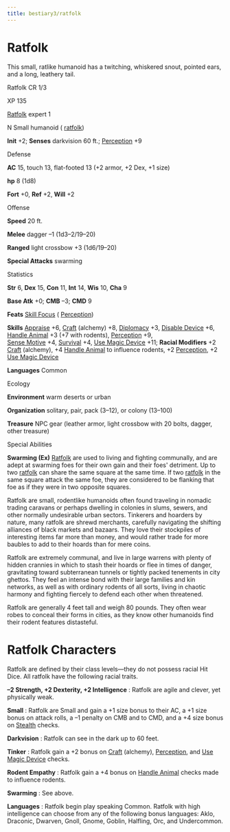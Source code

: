 ```yaml
---
title: bestiary3/ratfolk
---
```

# Ratfolk

This small, ratlike humanoid has a twitching, whiskered snout, pointed ears, and a long, leathery tail.

Ratfolk CR 1/3

XP 135

[Ratfolk](monsters/creatureTypes#_ratfolk-subtype) expert 1

N Small humanoid ( [ratfolk](monsters/creatureTypes#_ratfolk-subtype))

**Init** +2; **Senses** darkvision 60 ft.; [Perception](skills/perception#_perception) +9

Defense

**AC** 15, touch 13, flat-footed 13 (+2 armor, +2 Dex, +1 size)

**hp** 8 (1d8)

**Fort** +0, **Ref** +2, **Will** +2

Offense

**Speed** 20 ft.

**Melee** dagger –1 (1d3–2/19–20)

**Ranged** light crossbow +3 (1d6/19–20)

**Special Attacks** swarming

Statistics

**Str** 6, **Dex** 15, **Con** 11, **Int** 14, **Wis** 10, **Cha** 9

**Base Atk** +0; **CMB** –3; **CMD** 9

**Feats** [Skill Focus](feats#_skill-focus) ( [Perception](skills/perception#_perception))

**Skills** [Appraise](skills/appraise#_appraise) +6, [Craft](skills/craft#_craft) (alchemy) +8, [Diplomacy](skills/diplomacy#_diplomacy) +3, [Disable Device](skills/disableDevice#_disable-device) +6, [Handle Animal](skills/handleAnimal#_handle-animal) +3 (+7 with rodents), [Perception](skills/perception#_perception) +9,   
 [Sense Motive](skills/senseMotive#_sense-motive) +4, [Survival](skills/survival#_survival) +4, [Use Magic Device](skills/useMagicDevice#_use-magic-device) +11; **Racial Modifiers** +2 [Craft](skills/craft#_craft) (alchemy), +4 [Handle Animal](skills/handleAnimal#_handle-animal) to influence rodents, +2 [Perception](skills/perception#_perception), +2 [Use Magic Device](skills/useMagicDevice#_use-magic-device)

**Languages** Common

Ecology

**Environment** warm deserts or urban

**Organization** solitary, pair, pack (3–12), or colony (13–100)

**Treasure** NPC gear (leather armor, light crossbow with 20 bolts, dagger, other treasure)

Special Abilities

**Swarming (Ex)** [Ratfolk](monsters/creatureTypes#_ratfolk-subtype) are used to living and fighting communally, and are adept at swarming foes for their own gain and their foes' detriment. Up to two [ratfolk](monsters/creatureTypes#_ratfolk-subtype) can share the same square at the same time. If two [ratfolk](monsters/creatureTypes#_ratfolk-subtype) in the same square attack the same foe, they are considered to be flanking that foe as if they were in two opposite squares.

Ratfolk are small, rodentlike humanoids often found traveling in nomadic trading caravans or perhaps dwelling in colonies in slums, sewers, and other normally undesirable urban sectors. Tinkerers and hoarders by nature, many ratfolk are shrewd merchants, carefully navigating the shifting alliances of black markets and bazaars. They love their stockpiles of interesting items far more than money, and would rather trade for more baubles to add to their hoards than for mere coins.

Ratfolk are extremely communal, and live in large warrens with plenty of hidden crannies in which to stash their hoards or flee in times of danger, gravitating toward subterranean tunnels or tightly packed tenements in city ghettos. They feel an intense bond with their large families and kin networks, as well as with ordinary rodents of all sorts, living in chaotic harmony and fighting fiercely to defend each other when threatened.

Ratfolk are generally 4 feet tall and weigh 80 pounds. They often wear robes to conceal their forms in cities, as they know other humanoids find their rodent features distasteful.

# Ratfolk Characters

Ratfolk are defined by their class levels—they do not possess racial Hit Dice. All ratfolk have the following racial traits.

**–2 Strength, +2 Dexterity, +2 Intelligence** : Ratfolk are agile and clever, yet physically weak.

**Small** : Ratfolk are Small and gain a +1 size bonus to their AC, a +1 size bonus on attack rolls, a –1 penalty on CMB and to CMD, and a +4 size bonus on [Stealth](skills/stealth#_stealth) checks.

**Darkvision** : Ratfolk can see in the dark up to 60 feet.

**Tinker** : Ratfolk gain a +2 bonus on [Craft](skills/craft#_craft) (alchemy), [Perception](skills/perception#_perception), and [Use Magic Device](skills/useMagicDevice#_use-magic-device) checks.

**Rodent Empathy** : Ratfolk gain a +4 bonus on [Handle Animal](skills/handleAnimal#_handle-animal) checks made to influence rodents.

**Swarming** : See above.

**Languages** : Ratfolk begin play speaking Common. Ratfolk with high intelligence can choose from any of the following bonus languages: Aklo, Draconic, Dwarven, Gnoll, Gnome, Goblin, Halfling, Orc, and Undercommon.

